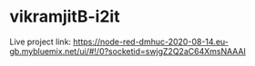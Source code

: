 # vikramjitB-i2it
Live project link:
https://node-red-dmhuc-2020-08-14.eu-gb.mybluemix.net/ui/#!/0?socketid=swjgZ2Q2aC64XmsNAAAI
